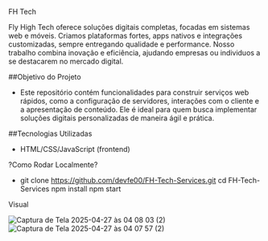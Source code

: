 FH Tech

Fly High Tech oferece soluções digitais completas, focadas em sistemas web e móveis. Criamos plataformas fortes, apps nativos e integrações customizadas, sempre entregando qualidade e performance. Nosso trabalho combina inovação e eficiência, ajudando empresas ou individuos a se destacarem no mercado digital.

##Objetivo do Projeto

- Este repositório contém funcionalidades para construir serviços web rápidos, como a configuração de servidores, interações com o cliente e a apresentação de conteúdo. Ele é ideal para quem busca implementar soluções digitais personalizadas de maneira ágil e prática.

##Tecnologias Utilizadas

- HTML/CSS/JavaScript (frontend)

?Como Rodar Localmente?

- git clone https://github.com/devfe00/FH-Tech-Services.git cd FH-Tech-Services npm install npm start

Visual

![Captura de Tela 2025-04-27 às 04 08 03 (2)](https://github.com/user-attachments/assets/3c7071a0-3000-4b83-b2e9-6b8cc8af39e0)
![Captura de Tela 2025-04-27 às 04 07 57 (2)](https://github.com/user-attachments/assets/b0e81895-6ef4-4de9-8fde-9e528737aa61)
